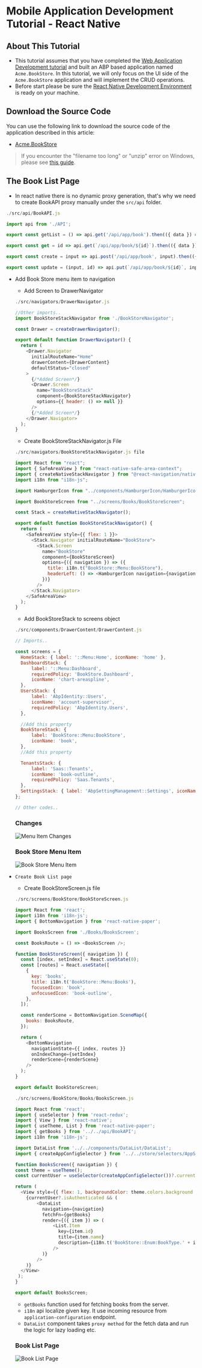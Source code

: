 # Mobile Application Development Tutorial - React Native

## About This Tutorial

- This tutorial assumes that you have completed the [Web Application Development tutorial](../part-1.md) and built an ABP based application named `Acme.BookStore`. In this tutorial, we will only focus on the UI side of the `Acme.BookStore` application and will implement the CRUD operations.
- Before start please be sure the [React Native Development Environment](https://docs.abp.io/en/commercial/latest/getting-started-react-native) is ready on your machine.

## Download the Source Code

You can use the following link to download the source code of the application described in this article:

- [Acme.BookStore]()

> If you encounter the "filename too long" or "unzip" error on Windows, please see [this guide](https://docs.abp.io/en/abp/latest/KB/Windows-Path-Too-Long-Fix).

## The Book List Page

- In react native there is no dynamic proxy generation, that's why we need to create BookAPI proxy manually under the `src/api` folder.

```js
./src/api/BookAPI.js

import api from './API';

export const getList = () => api.get('/api/app/book').then(({ data }) => data);

export const get = id => api.get(`/api/app/book/${id}`).then(({ data }) => data);

export const create = input => api.post('/api/app/book', input).then(({ data }) => data);

export const update = (input, id) => api.put(`/api/app/book/${id}`, input).then(({ data }) => data);
```

- Add Book Store menu item to navigation

  - Add Screen to DrawerNavigator

  ```js
  ./src/navigators/DrawerNavigator.js

  //Other imports..
  import BookStoreStackNavigator from './BookStoreNavigator';

  const Drawer = createDrawerNavigator();

  export default function DrawerNavigator() {
    return (
      <Drawer.Navigator
        initialRouteName="Home"
        drawerContent={DrawerContent}
        defaultStatus="closed"
      >
        {/*Added Screen*/}
        <Drawer.Screen
          name="BookStoreStack"
          component={BookStoreStackNavigator}
          options={{ header: () => null }}
        />
        {/*Added Screen*/}
      </Drawer.Navigator>
    );
  }
  ```

  - Create BookStoreStackNavigator.js File

  ```js
  ./src/navigators/BookStoreStackNavigator.js file

  import React from "react";
  import { SafeAreaView } from "react-native-safe-area-context";
  import { createNativeStackNavigator } from "@react-navigation/native-stack";
  import i18n from "i18n-js";

  import HamburgerIcon from "../components/HamburgerIcon/HamburgerIcon";

  import BookStoreScreen from "../screens/Books/BookStoreScreen";

  const Stack = createNativeStackNavigator();

  export default function BookStoreStackNavigator() {
    return (
      <SafeAreaView style={{ flex: 1 }}>
        <Stack.Navigator initialRouteName="BookStore">
          <Stack.Screen
            name="BookStore"
            component={BookStoreScreen}
            options={({ navigation }) => ({
              title: i18n.t("BookStore::Menu:BookStore"),
              headerLeft: () => <HamburgerIcon navigation={navigation} />,
            })}
          />
        </Stack.Navigator>
      </SafeAreaView>
    );
  }
  ```

  - Add BookStoreStack to screens object

  ```js
  ./src/components/DrawerContent/DrawerContent.js

  // Imports..

  const screens = {
    HomeStack: { label: '::Menu:Home', iconName: 'home' },
    DashboardStack: {
        label: '::Menu:Dashboard',
        requiredPolicy: 'BookStore.Dashboard',
        iconName: 'chart-areaspline',
    },
    UsersStack: {
        label: 'AbpIdentity::Users',
        iconName: 'account-supervisor',
        requiredPolicy: 'AbpIdentity.Users',
    },

    //Add this property
    BookStoreStack: {
        label: 'BookStore::Menu:BookStore',
        iconName: 'book',
    },
    //Add this property

    TenantsStack: {
        label: 'Saas::Tenants',
        iconName: 'book-outline',
        requiredPolicy: 'Saas.Tenants',
    },
    SettingsStack: { label: 'AbpSettingManagement::Settings', iconName: 'cog', navigation: null },
  };

  // Other codes..
  ```

  ### Changes

  ![Menu Item Changes](./images/react-native/menu-item-changes.png)

  ### Book Store Menu Item

  ![Book Store Menu Item](./images/react-native/book-store-menu-item.png)

- `Create Book List page`

  - Create BookStoreScreen.js file

  ```js
  ./src/screens/BookStore/BookStoreScreen.js

  import React from 'react';
  import i18n from 'i18n-js';
  import { BottomNavigation } from 'react-native-paper';

  import BooksScreen from './Books/BooksScreen';

  const BooksRoute = () => <BooksScreen />;

  function BookStoreScreen({ navigation }) {
    const [index, setIndex] = React.useState(0);
    const [routes] = React.useState([
      {
        key: 'books',
        title: i18n.t('BookStore::Menu:Books'),
        focusedIcon: 'book',
        unfocusedIcon: 'book-outline',
      },
    ]);

    const renderScene = BottomNavigation.SceneMap({
      books: BooksRoute,
    });

    return (
      <BottomNavigation
        navigationState={{ index, routes }}
        onIndexChange={setIndex}
        renderScene={renderScene}
      />
    );
  }

  export default BookStoreScreen;
  ```

  ```js
  ./src/screens/BookStore/Books/BooksScreen.js

  import React from 'react';
  import { useSelector } from 'react-redux';
  import { View } from 'react-native';
  import { useTheme, List } from 'react-native-paper';
  import { getBooks } from '../../api/BookAPI';
  import i18n from 'i18n-js';

  import DataList from '../../components/DataList/DataList';
  import { createAppConfigSelector } from '../../store/selectors/AppSelectors';

  function BooksScreen({ navigation }) {
  const theme = useTheme();
  const currentUser = useSelector(createAppConfigSelector())?.currentUser;

  return (
    <View style={{ flex: 1, backgroundColor: theme.colors.background }}>
      {currentUser?.isAuthenticated && (
          <DataList
            navigation={navigation}
            fetchFn={getBooks}
            render={({ item }) => (
                <List.Item
                  key={item.id}
                  title={item.name}
                  description={i18n.t('BookStore::Enum:BookType.' + item.type)}
                />
            )}
          />
      )}
    </View>
   );
  }

  export default BooksScreen;
  ```

  - `getBooks` function used for fetching books from the server.
  - `i18n` api localize given key. It use incoming resource from `application-configuration` endpoint.
  - `DataList` component takes `proxy method` for the fetch data and run the logic for lazy loading etc.

  ### Book List Page

  ![Book List Page](./images/react-native/book-list.png)
